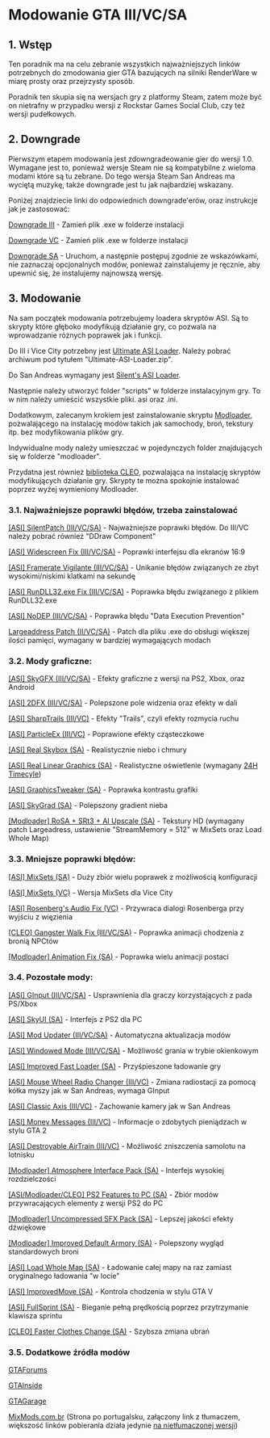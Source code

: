 # Modowanie GTA III/VC/SA

## 1. Wstęp

Ten poradnik ma na celu zebranie wszystkich najważniejszych linków potrzebnych do zmodowania gier GTA bazujących na silniki RenderWare w miarę prosty oraz przejrzysty sposób.

Poradnik ten skupia się na wersjach gry z platformy Steam, zatem może być on nietrafny w przypadku wersji z Rockstar Games Social Club, czy też wersji pudełkowych.
## 2. Downgrade

Pierwszym etapem modowania jest zdowngradeowanie gier do wersji 1.0. Wymagane jest to, ponieważ wersje Steam nie są kompatybilne z wieloma modami które są tu zebrane. Do tego wersja Steam San Andreas ma wyciętą muzykę, także downgrade jest tu jak najbardziej wskazany.

Poniżej znajdziecie linki do odpowiednich downgrade'erów, oraz instrukcje jak je zastosować:

[Downgrade III](exe/gta3.exe?raw=true) - Zamień plik .exe w folderze instalacji

[Downgrade VC](exe/gta-vc.exe?raw=true) - Zamień plik .exe w folderze instalacji

[Downgrade SA](https://services.rockstarnexus.com/sadowngrade/latest.exe) - Uruchom, a następnie postępuj zgodnie ze wskazówkami, nie zaznaczaj opcjonalnych modów, ponieważ zainstalujemy je ręcznie, aby upewnić się, że instalujemy najnowszą wersję.

## 3. Modowanie

Na sam początek modowania potrzebujemy loadera skryptów ASI. Są to skrypty które głęboko modyfikują działanie gry, co pozwala na wprowadzanie różnych poprawek jak i funkcji.

Do III i Vice City potrzebny jest [Ultimate ASI Loader](https://github.com/ThirteenAG/Ultimate-ASI-Loader/releases/). Należy pobrać archiwum pod tytułem "Ultimate-ASI-Loader.zip".

Do San Andreas wymagany jest [Silent's ASI Loader](https://www.gtagarage.com/mods/show.php?id=21709).

Następnie należy utworzyć folder "scripts" w folderze instalacyjnym gry. To w nim należy umieścić wszystkie pliki. asi oraz .ini.

Dodatkowym, zalecanym krokiem jest zainstalowanie skryptu [Modloader](https://github.com/thelink2012/modloader/releases), pozwalającego na instalację modów takich jak samochody, broń, tekstury itp. bez modyfikowania plików gry.

Indywidualne mody należy umieszczać w pojedynczych folder znajdujących się w folderze "modloader".

Przydatna jest również [biblioteka CLEO](https://cleo.li/), pozwalająca na instalację skryptów modyfikujących działanie gry. Skrypty te można spokojnie instalować poprzez wyżej wymieniony Modloader.

### 3.1. Najważniejsze poprawki błędów, trzeba zainstalować

[[ASI] SilentPatch (III/VC/SA)](https://gtaforums.com/topic/669045-silentpatch/) - Najważniejsze poprawki błędów. Do III/VC należy pobrać również "DDraw Component"

[[ASI] Widescreen Fix (III/VC/SA)](https://thirteenag.github.io/wfp) - Poprawki interfejsu dla ekranów 16:9

[[ASI] Framerate Vigilante (III/VC/SA)](https://www.mixmods.com.br/2019/06/framerate-vigilante.html) - Unikanie błędów związanych ze zbyt wysokimi/niskimi klatkami na sekundę

[[ASI] RunDLL32.exe Fix (III/VC/SA)](https://www.mixmods.com.br/2016/02/rundll32exe-fix-corrigir-jogo-nao-abrindo.html) - Poprawka błędu związanego z plikiem RunDLL32.exe

[[ASI] NoDEP (III/VC/SA)](https://www.mixmods.com.br/2015/03/nodep-desativar-dep.html) - Poprawka błędu "Data Execution Prevention"

[Largeaddress Patch (II/VC/SA)](https://www.mixmods.com.br/2016/09/largeaddress-reconhecer-4-gb-ram.html) - Patch dla pliku .exe do obsługi większej ilości pamięci, wymagany w bardziej wymagających modach

### 3.2. Mody graficzne:

[[ASI] SkyGFX (III/VC/SA)](https://gtaforums.com/topic/750681-skygfx-ps2-xbox-and-mobile-graphics-for-pc/) - Efekty graficzne z wersji na PS2, Xbox, oraz Android

[[ASI] 2DFX (III/VC/SA)](https://thirteenag.github.io/p2dfx) - Polepszone pole widzenia oraz efekty w dali

[[ASI] SharpTrails (III/VC)](https://gtaforums.com/topic/819550-sharptrails/) - Efekty "Trails", czyli efekty rozmycia ruchu

[[ASI] ParticleEx (III/VC)](https://gtaforums.com/topic/913903-particleex/) - Poprawione efekty cząsteczkowe

[[ASI] Real Skybox (SA)](https://www.mixmods.com.br/2020/06/real-skybox-ceu-realista.html) - Realistycznie niebo i chmury

[[ASI] Real Linear Graphics (SA)](https://www.mixmods.com.br/2019/05/real-linear-graphics.html) - Realistyczne oświetlenie (wymagany [24H Timecyle](https://www.mixmods.com.br/2017/08/24h-timecycle-timecycdat-de-24-horas.html))

[[ASI] GraphicsTweaker (SA)](https://www.mixmods.com.br/2020/06/graphicstweaker-melhorar-graficos.html) - Poprawka kontrastu grafiki

[[ASI] SkyGrad (SA)](https://www.mixmods.com.br/2015/03/sky-gradient-fix-corrigir-linhas.html) - Polepszony gradient nieba

[[Modloader] RoSA + SRt3 + AI Upscale (SA)](https://www.mixmods.com.br/2020/04/rosa-srt3-ai-upscale-pack-texturas-hd.html) - Tekstury HD (wymagany patch Largeadress, ustawienie "StreamMemory = 512" w MixSets oraz Load  Whole Map)

### 3.3. Mniejsze poprawki błędów:

[[ASI] MixSets (SA)](https://www.mixmods.com.br/2019/08/mod-mixsets.html) - Duży zbiór wielu poprawek z możliwością konfiguracji

[[ASI] MixSets (VC)](https://www.mixmods.com.br/2019/02/VC-MixSets.html) - Wersja MixSets dla Vice City

[[ASI] Rosenberg's Audio Fix (VC)](https://www.gtagarage.com/mods/show.php?id=22234) - Przywraca dialogi Rosenberga przy wyjściu z więzienia

[[CLEO] Gangster Walk Fix (III/VC/SA)](https://www.mixmods.com.br/2019/02/gangster-walk-fix.html) - Poprawka animacji chodzenia z bronią NPCtów

[[Modloader] Animation Fix (SA)](https://www.mixmods.com.br/2017/10/animation-fix-corrigir-bugs-de-animacoes.html) - Poprawka wielu animacji postaci
### 3.4. Pozostałe mody:

[[ASI] GInput (III/VC/SA)](https://gtaforums.com/topic/562765-ginput/) - Usprawnienia dla graczy korzystających z pada PS/Xbox

[[ASI] SkyUI (SA)](https://gtaforums.com/topic/899738-skyui/) - Interfejs z PS2 dla PC

[[ASI] Mod Updater (III/VC/SA)](https://github.com/ThirteenAG/modupdater/releases) - Automatyczna aktualizacja modów

[[ASI] Windowed Mode (III/VC/SA)](https://github.com/ThirteenAG/III.VC.SA.WindowedMode/releases) - Możliwość grania w trybie okienkowym

[[ASI] Improved Fast Loader (SA)](https://gtaforums.com/topic/686694-improved-fast-loader/) - Przyśpieszone ładowanie gry

[[ASI] Mouse Wheel Radio Changer (III/VC)](https://www.gtagarage.com/mods/show.php?id=22492) - Zmiana radiostacji za pomocą kółka myszy jak w San Andreas, wymaga GInput

[[ASI] Classic Axis (III/VC)](https://gtaforums.com/topic/896122-classic-axis-visual-camera-improvements/) - Zachowanie kamery jak w San Andreas

[[ASI] Money Messages (III/VC)](https://www.gtagarage.com/mods/show.php?id=26361) - Informacje o zdobytych pieniądzach w stylu GTA 2

[[ASI] Destroyable AirTrain (III/VC)](https://www.gtagarage.com/mods/show.php?id=26526) - Możliwość zniszczenia samolotu na lotnisku


[[Modloader] Atmosphere Interface Pack (SA)](https://sharemods.com/afu7eik3tmzj/Atmosphere_Interface_Pack.7z.html) - Interfejs wysokiej rozdzielczości

[[ASI/Modloader/CLEO] PS2 Features to PC (SA)](https://gtaforums.com/topic/749193-san-andreas-ps2-features-to-pc/) - Zbiór modów przywracających elementy z wersji PS2 do PC

[[Modloader] Uncompressed SFX Pack (SA)](https://www.mixmods.com.br/2020/07/Uncompressed-SFX%20Pack.html) - Lepszej jakości efekty dźwiękowe

[[Modloader] Improved Default Armory (SA)](https://www.mixmods.com.br/2019/08/remastered-weapons-armas-melhoradas.html) - Polepszony wygląd standardowych broni

[[ASI] Load Whole Map (SA)](https://www.mixmods.com.br/2016/03/load-whole-map-carregar-todo-o-mapa.html) - Ładowanie całej mapy na raz zamiast oryginalnego ładowania "w locie"

[[ASI] ImprovedMove (SA)](https://www.mixmods.com.br/2019/10/Improved-Move.html) - Kontrola chodzenia w stylu GTA V

[[ASI] FullSprint (SA)](https://www.mixmods.com.br/2019/10/sprinthook.html) - Bieganie pełną prędkością poprzez przytrzymanie klawisza sprintu

[[CLEO] Faster Clothes Change (SA)](https://www.mixmods.com.br/2020/08/faster-clothes-changes-trocar-de-roupa.html) - Szybsza zmiana ubrań

### 3.5. Dodatkowe źródła modów

[GTAForums](https://gtaforums.com/forum/311-mod-showroom/)

[GTAInside](https://gtaforums.com/forum/311-mod-showroom/)

[GTAGarage](https://www.gtagarage.com/mods/index.php) 

[MixMods.com.br](https://translate.google.com/translate?hl=&sl=pt&tl=en&u=https%3A%2F%2Fwww.mixmods.com.br%2F) (Strona po portugalsku, załączony link z tłumaczem, większość linków pobierania działa jedynie [na nietłumaczonej wersji](https://www.mixmods.com.br/))
